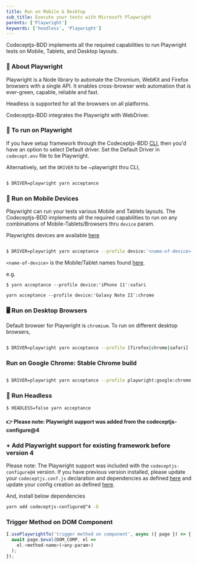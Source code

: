 ```yaml
---
title: Run on Mobile & Desktop
sub_title: Execute your tests with Microsoft Playwright
parents: ['Playwright']
keywords: ['headless', 'Playwright']
---
```


Codeceptjs-BDD implements all the required capabilities to run Playwright tests on Mobile, Tablets, and Desktop layouts.

### 👺 About Playwright

Playwright is a Node library to automate the Chromium, WebKit and Firefox browsers with a single API. It enables cross-browser web automation that is ever-green, capable, reliable and fast.

Headless is supported for all the browsers on all platforms.

Codeceptjs-BDD integrates the Playwright with WebDriver.

### 🚀 To run on Playwright

If you have setup framework through the Codeceptjs-BDD [CLI](/01-01-getting-started/1-quick-start/), then you'd have an option to select Default driver. Set the Default Driver in `codecept.env` file to be Playwright.

Alternatively, set the `DRIVER` to be ~playwright thru CLI,

```bash

$ DRIVER=playwright yarn acceptance

```

### 📱 Run on Mobile Devices

Playwright can run your tests various Mobile and Tablets layouts. The Codeceptjs-BDD implements all the required capabilities to run on any combinations of Mobile-Tablets/Browsers thru `device` param.

Playwrights devices are available [here](https://github.com/microsoft/playwright/blob/master/src/server/deviceDescriptors.ts)

```bash

$ DRIVER=playwright yarn acceptance --profile device:'<name-of-device>':<browser>

```

`<name-of-device>` is the Mobile/Tablet names found [here](https://github.com/microsoft/playwright/blob/master/src/server/deviceDescriptors.ts).

e.g.

`$ yarn acceptance --profile device:'iPhone 11':safari`

`yarn acceptance --profile device:'Galaxy Note II':chrome`

### 🖥 Run on Desktop Browsers

Default browser for Playwright is `chromium`. To run on different desktop browsers,

```bash

$ DRIVER=playwright yarn acceptance --profile [firefox|chrome|safari]

```

### Run on Google Chrome: Stable Chrome build

```bash

$ DRIVER=playwright yarn acceptance --profile playwright:google:chrome

```

### 🤖 Run Headless

```bash
$ HEADLESS=false yarn acceptance
```

#### 👉 Please note: Playwright support was added from the codeceptjs-configure@4

### + Add Playwright support for existing framework before version 4

Please note: The Playwright support was included with the `codeceptjs-configure@4` version. If you have previous version installed, please update your `codeceptjs.conf.js` declaration and dependencies as defined [here](https://github.com/gkushang/codeceptjs-bdd/blob/develop/packages/codeceptjs-cucumber/codecept.conf.js#L1-L7) and update your config creation as defined [here](https://github.com/gkushang/codeceptjs-bdd/blob/develop/packages/codeceptjs-cucumber/codecept.conf.js#L42).

And, install below dependencies

```bash
yarn add codeceptjs-configure@^4 -D
```

### Trigger Method on DOM Component

```js
I.usePlaywrightTo('trigger method on component', async ({ page }) => {
  await page.$eval(DOM_COMP, el =>
    el.<method-name>(<any-param>)
  );
});
```
